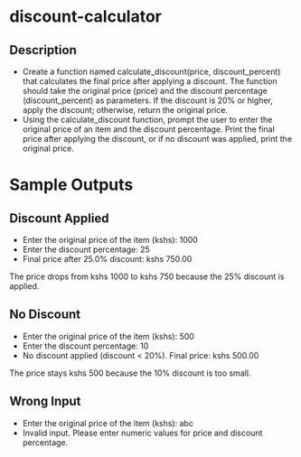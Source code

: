 # discount-calculator

## **Description** 
* Create a function named calculate_discount(price, discount_percent) that calculates the final price after applying a discount. The function should take the original price (price) and the discount percentage (discount_percent) as parameters. If the discount is 20% or higher, apply the discount; otherwise, return the original price.
* Using the calculate_discount function, prompt the user to enter the original price of an item and the discount percentage. Print the final price after applying the discount, or if no discount was applied, print the original price.

# Sample Outputs
## **Discount Applied**
- Enter the original price of the item (kshs): 1000
- Enter the discount percentage: 25
- Final price after 25.0% discount: kshs 750.00

The price drops from kshs 1000 to kshs 750 because the 25% discount is applied.

## **No Discount**
- Enter the original price of the item (kshs): 500
- Enter the discount percentage: 10
- No discount applied (discount < 20%). Final price: kshs 500.00

The price stays kshs 500 because the 10% discount is too small.

## **Wrong Input**
- Enter the original price of the item (kshs): abc
- Invalid input. Please enter numeric values for price and discount percentage.

